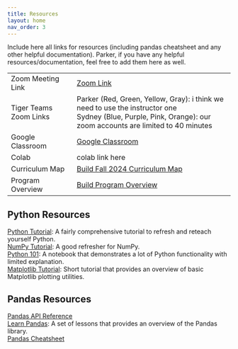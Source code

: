 ```yaml
---
title: Resources
layout: home
nav_order: 3
---
```


Include here all links for resources (including pandas cheatsheet and any other helpful documentation). Parker, if you have any helpful resources/documentation, feel free to add them here as well.

<table>
  <tr>
    <td>Zoom Meeting Link</td>
    <td><a href="(https://us06web.zoom.us/j/3435754269)">Zoom Link</a></td>
  </tr>
  <tr>
    <td>Tiger Teams Zoom Links</td>
    <td>Parker (Red, Green, Yellow, Gray): i think we need to use the instructor one <br> Sydney (Blue, Purple, Pink, Orange): our zoom accounts are limited to 40 minutes</td>
  </tr>
  <tr>
    <td>Google Classroom</td>
    <td><a href="https://classroom.google.com/u/2/c/NjkxNTY0MzI4Njk0">Google Classroom</a></td>
  </tr>
  <tr>
    <td>Colab</td>
    <td>colab link here</td>
  </tr>
  <tr>
    <td>Curriculum Map</td>
    <td><a href="https://docs.google.com/spreadsheets/d/11Aq0QawP034qL_rAGsC7Lnye3R1vRy67ZQze8zohf3w/edit?usp=sharing">Build Fall 2024 Curriculum Map</a></td>
  </tr>
  <tr>
    <td>Program Overview</td>
    <td><a href="https://sites.google.com/hackthehood.org/hthcurriculumresources/build-program-overview">Build Program Overview</a></td>
  </tr>
</table>

## Python Resources
[Python Tutorial](https://docs.python.org/3/tutorial/index.html): A fairly comprehensive tutorial to refresh and reteach yourself Python.  
[NumPy Tutorial](https://cs231n.github.io/python-numpy-tutorial/#numpy): A good refresher for NumPy.  
[Python 101](https://nbviewer.org/urls/bitbucket.org/hrojas/learn-pandas/raw/master/lessons/Python_101.ipynb): A notebook that demonstrates a lot of Python functionality with limited explanation.  
[Matplotlib Tutorial](https://matplotlib.org/2.0.2/users/pyplot_tutorial.html): Short tutorial that provides an overview of basic Matplotlib plotting utilities.  

## Pandas Resources
[Pandas API Reference](https://pandas.pydata.org/pandas-docs/stable/reference/index.html)  
[Learn Pandas](https://nbviewer.org/url/bitbucket.org/hrojas/learn-pandas/raw/master/lessons/01%20-%20Lesson.ipynb): A set of lessons that provides an overview of the Pandas library.  
[Pandas Cheatsheet](https://github.com/HtH-HacktheHood/laney-build-2022/blob/main/data-analysis/Python-Pandas-Cheat-Sheet.png)  
